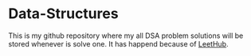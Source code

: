 # Data-Structures
This is my github repository where my all DSA problem solutions will be stored whenever is solve one. It has happend because of [LeetHub](https://github.com/QasimWani/LeetHub).
